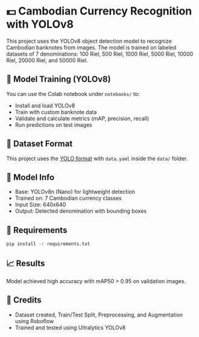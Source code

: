 # 💵 Cambodian Currency Recognition with YOLOv8

This project uses the YOLOv8 object detection model to recognize Cambodian banknotes from images. The model is trained on labeled datasets of 7 denominations: 100 Riel, 500 Riel, 1000 Riel, 5000 Riel, 10000 Riel, 20000 Riel, and 50000 Riel.

## 🧪 Model Training (YOLOv8)

You can use the Colab notebook under `notebooks/` to:
- Install and load YOLOv8
- Train with custom banknote data
- Validate and calculate metrics (mAP, precision, recall)
- Run predictions on test images

## 🧾 Dataset Format

This project uses the [YOLO format](https://docs.ultralytics.com/datasets/detect/) with `data.yaml` inside the `data/` folder.

## 🧠 Model Info
- Base: YOLOv8n (Nano) for lightweight detection
- Trained on: 7 Cambodian currency classes
- Input Size: 640x640
- Output: Detected denomination with bounding boxes

## 🔧 Requirements

```bash
pip install -r requirements.txt
```

## 📈 Results

Model achieved high accuracy with mAP50 > 0.95 on validation images.

## 🧊 Credits

- Dataset created, Train/Test Split, Preprocessing, and Augmentation using Roboflow
- Trained and tested using Ultralytics YOLOv8
